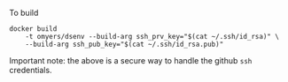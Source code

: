 To build 

```
docker build 
    -t omyers/dsenv --build-arg ssh_prv_key="$(cat ~/.ssh/id_rsa)" \
    --build-arg ssh_pub_key="$(cat ~/.ssh/id_rsa.pub)"
```

Important note: the above is a secure way to handle the github `ssh` credentials.